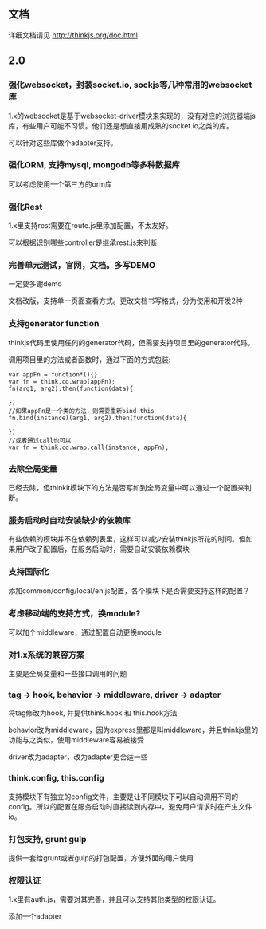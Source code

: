 ## 文档

详细文档请见 <http://thinkjs.org/doc.html>

## 2.0

### 强化websocket，封装socket.io, sockjs等几种常用的websocket库

1.x的websocket是基于websocket-driver模块来实现的，没有对应的浏览器端js库，有些用户可能不习惯。他们还是想直接用成熟的socket.io之类的库。

可以针对这些库做个adapter支持。

### 强化ORM, 支持mysql, mongodb等多种数据库

可以考虑使用一个第三方的orm库

### 强化Rest

1.x里支持rest需要在route.js里添加配置，不太友好。

可以根据识别哪些controller是继承rest.js来判断

### 完善单元测试，官网，文档。多写DEMO

一定要多谢demo

文档改版，支持单一页面查看方式。更改文档书写格式，分为使用和开发2种

### 支持generator function 

thinkjs代码里使用任何的generator代码，但需要支持项目里的generator代码。

调用项目里的方法或者函数时，通过下面的方式包装:

```
var appFn = function*(){}
var fn = think.co.wrap(appFn);
fn(arg1, arg2).then(function(data){
    
})
//如果appFn是一个类的方法，则需要重新bind this
fn.bind(instance)(arg1, arg2).then(function(data){
    
})
//或者通过call也可以
var fn = think.co.wrap.call(instance, appFn);
```

### 去除全局变量

已经去除，但thinkit模块下的方法是否写如到全局变量中可以通过一个配置来判断。

### 服务启动时自动安装缺少的依赖库 

有些依赖的模块并不在依赖列表里，这样可以减少安装thinkjs所花的时间。但如果用户改了配置后，在服务启动时，需要自动安装依赖模块

### 支持国际化

添加common/config/local/en.js配置，各个模块下是否需要支持这样的配置？

### 考虑移动端的支持方式，换module?

可以加个middleware，通过配置自动更换module

### 对1.x系统的兼容方案

主要是全局变量和一些接口调用的问题

### tag -> hook, behavior -> middleware, driver -> adapter

将tag修改为hook, 并提供think.hook 和 this.hook方法

behavior改为middleware，因为express里都是叫middleware，并且thinkjs里的功能与之类似，使用middleware容易被接受

driver改为adapter，改为adapter更合适一些

### think.config, this.config

支持模块下有独立的config文件，主要是让不同模块下可以自动调用不同的config。所以的配置在服务启动时直接读到内存中，避免用户请求时在产生文件io。

### 打包支持, grunt gulp

提供一套给grunt或者gulp的打包配置，方便外面的用户使用

### 权限认证

1.x里有auth.js，需要对其完善，并且可以支持其他类型的权限认证。

添加一个adapter

